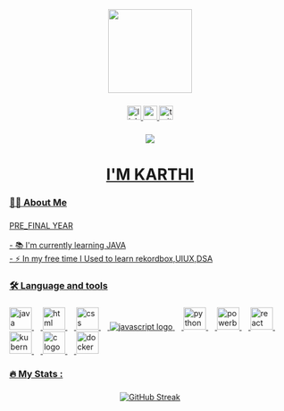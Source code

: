 <div align="center">
  <img height="150" src="https://media2.giphy.com/media/v1.Y2lkPTc5MGI3NjExd3VzMnRkb3h6aGI4bHE5dmdqMGUyeml5ejY0em5jaDMzM293bGltYSZlcD12MV9pbnRlcm5hbF9naWZfYnlfaWQmY3Q9Zw/HzPtbOKyBoBFsK4hyc/giphy.gif"  />
</div>

###

<div align="center">
  <a href ="https://www.linkedin.com/in/karthi-v-013308249/">
  <img src="https://img.shields.io/static/v1?message=LinkedIn&logo=linkedin&label=&color=0077B5&logoColor=white&labelColor=&style=for-the-badge" height="25" alt="linkedin logo"  />
  <a href ="https://mail.google.com/mail/u/1/#inbox">
  <img src="https://img.shields.io/badge/Gmail-D14836?style=for-the-badge&logo=gmail&logoColor=white" height="25" alt="gmail logo"  />
   <a href ="https://www.instagram.com/karthi_keyon?igsh=MWVlcXYwbXF2bHNybg==">
  <img src="https://camo.githubusercontent.com/50cf39121274b3db22bf1bd72cbe25af9078e037441cb5b5bdef1cc9dc5eb2f7/68747470733a2f2f63646e2e7261776769742e636f6d2f73696e647265736f726875732f617765736f6d652f643733303566333864323966656437386661383536353265336136336531353464643865383832392f6d656469612f62616467652e737667" height="25" alt="twitter logo"  />
</div>

###

<div align="center">
  <img src="https://visitor-badge.laobi.icu/badge?page_id=KARTHIKEYON.KARTHIKEYON&"  />
</div>

###

<h1 align="center">I'M KARTHI </h1>

###

<h3 align="left">👩‍💻  About Me</h3>

###

<p align="left">PRE_FINAL YEAR<br><br>- 📚 I'm currently learning JAVA <br>- ⚡ In my free time I Used to learn rekordbox,UIUX,DSA</p>

###

<h3 align="left">🛠 Language and tools</h3>

###

<div align="left">
  <img src="https://imgs.search.brave.com/KJJo5F6RnXbAlEpgO7yDtFhaiySENQmvNdqSBuQ9QYo/rs:fit:500:0:0/g:ce/aHR0cHM6Ly9icmFu/ZHNsb2dvcy5jb20v/d3AtY29udGVudC91/cGxvYWRzL2ltYWdl/cy9qYXZhLWxvZ28t/MS5wbmc" height="40" alt="java logo"/>
  <img width="12" />
  <img src="https://imgs.search.brave.com/BLp5uFQdfXSqmpA6T4d6gQp2CLZC5UYpMHLepquR97Y/rs:fit:500:0:0:0/g:ce/aHR0cHM6Ly91cGxv/YWQud2lraW1lZGlh/Lm9yZy93aWtpcGVk/aWEvY29tbW9ucy82/LzYxL0hUTUw1X2xv/Z29fYW5kX3dvcmRt/YXJrLnN2Zw" height="40" alt="html logo"/>
  <img width="12" />
  <img src="https://imgs.search.brave.com/sylAVDc_dG2HQuMI27__BwhZNXMsX-VWfL2VMMZiMZs/rs:fit:500:0:0:0/g:ce/aHR0cHM6Ly8xMDAw/bG9nb3MubmV0L3dw/LWNvbnRlbnQvdXBs/b2Fkcy8yMDIwLzA5/L0NTUy1Mb2dvLTUw/MHgzMTMucG5n" height="40" alt="css logo"  />
  <img width="12" />
  <img src="https://imgs.search.brave.com/MV3Xjk7OXTFha4G3onx3Q70U4NfXxKge0-5sLcCkWeI/rs:fit:500:0:0:0/g:ce/aHR0cHM6Ly9zZWVr/bG9nby5jb20vaW1h/Z2VzL0ovamF2YXNj/cmlwdC1sb2dvLUU5/NjdFODdENzQtc2Vl/a2xvZ28uY29tLnBu/Zw" heightg="40" alt="javascript logo"  />
  <img width="12" />
  <img src="https://imgs.search.brave.com/TZSo_uOjGCgGGKoHfVlgaAo22amOoM89rsoSrIC3bQ4/rs:fit:500:0:0:0/g:ce/aHR0cHM6Ly9icmFu/ZHNsb2dvcy5jb20v/d3AtY29udGVudC91/cGxvYWRzL2ltYWdl/cy9weXRob24tbG9n/by5wbmc" height="40" alt="python logo"  />
  <img width="12" />
  <img src="https://imgs.search.brave.com/LQKx1l6iYjjueba-Gi_qAgHi2z_axkPAGsl3m5YA_-M/rs:fit:500:0:0:0/g:ce/aHR0cHM6Ly91cGxv/YWQud2lraW1lZGlh/Lm9yZy93aWtpcGVk/aWEvY29tbW9ucy9j/L2NmL05ld19Qb3dl/cl9CSV9Mb2dvLnN2/Zw" height="40" alt="powerbi logo"  />
  <img width="12" />
  <img src="https://imgs.search.brave.com/mOCx1bfRkfRFUb4ME2vOJDWNJZ6K0lkAuRM8eXTi4NQ/rs:fit:500:0:0:0/g:ce/aHR0cHM6Ly91cGxv/YWQud2lraW1lZGlh/Lm9yZy93aWtpcGVk/aWEvY29tbW9ucy9h/L2E3L1JlYWN0LWlj/b24uc3Zn" height="40" alt="react logo"  />
  <img width="12" />
  <img src="https://imgs.search.brave.com/A4u8NpgR0g9HD96Auak3P3QwP4mVtsU7KHAEA7TNpR0/rs:fit:500:0:0/g:ce/aHR0cHM6Ly9jbGlw/YXJ0LWxpYnJhcnku/Y29tL2ltYWdlX2dh/bGxlcnkyL1BIUC1M/b2dvLUZyZWUtRG93/bmxvYWQtUE5HLnBu/Zw" height="40" alt="kubernetes logo"  />
  <img width="12" />
  <img src="https://imgs.search.brave.com/HzZ17BX4Yv1v10M2Rfos2av6ztYuRzlCK2qP73-Apbk/rs:fit:500:0:0:0/g:ce/aHR0cHM6Ly9sb2dv/cy1kb3dubG9hZC5j/b20vd3AtY29udGVu/dC91cGxvYWRzLzIw/MjIvMTEvQ19Mb2dv/LTYyMng3MDAucG5n" height="40" alt="c logo"  />
   <img width="12" />
  <img src="https://imgs.search.brave.com/OqXo5o1O30IjWqZOpLH6c0odAoe2xJQqrOuxo6OzNJM/rs:fit:500:0:0:0/g:ce/aHR0cHM6Ly93d3cu/ZG9ja2VyLmNvbS93/cC1jb250ZW50L3Vw/bG9hZHMvMjAyMy8w/NS9zeW1ib2xfYmx1/ZS1kb2NrZXItbG9n/by5wbmc" height="40" alt="docker logo"  />
</div>

###

<h3 align="left">🔥   My Stats :</h3>

###

<div align="center">
 <a href="https://git.io/streak-stats"><img src="https://streak-stats.demolab.com?user=KARTHIKEYON&theme=tokyonight-duo&mode=weekly" alt="GitHub Streak" /></a>
</div>

###
